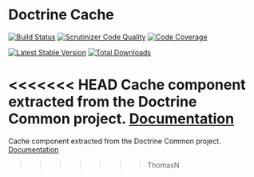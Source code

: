 # Doctrine Cache

[![Build Status](https://img.shields.io/travis/doctrine/cache/master.svg?style=flat-square)](http://travis-ci.org/doctrine/cache) 
[![Scrutinizer Code Quality](https://img.shields.io/scrutinizer/g/doctrine/cache/master.svg?style=flat-square)](https://scrutinizer-ci.com/g/doctrine/cache/?branch=master) 
[![Code Coverage](https://img.shields.io/scrutinizer/coverage/g/doctrine/cache/master.svg?style=flat-square)](https://scrutinizer-ci.com/g/doctrine/cache/?branch=master)

[![Latest Stable Version](https://img.shields.io/packagist/v/doctrine/cache.svg?style=flat-square)](https://packagist.org/packages/doctrine/cache)
[![Total Downloads](https://img.shields.io/packagist/dt/doctrine/cache.svg?style=flat-square)](https://packagist.org/packages/doctrine/cache)

<<<<<<< HEAD
Cache component extracted from the Doctrine Common project. [Documentation](https://www.doctrine-project.org/projects/doctrine-orm/en/current/reference/caching.html)
=======
Cache component extracted from the Doctrine Common project. [Documentation](https://www.doctrine-project.org/projects/doctrine-cache/en/current/index.html)
>>>>>>> ThomasN
